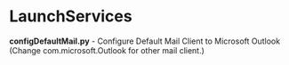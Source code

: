 # LaunchServices

**configDefaultMail.py** - Configure Default Mail Client to Microsoft Outlook (Change com.microsoft.Outlook for other mail client.)